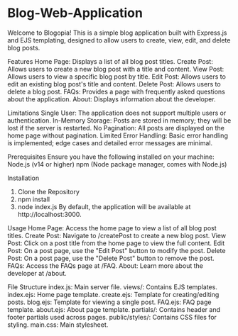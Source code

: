# Blog-Web-Application

Welcome to Blogopia! This is a simple blog application built with Express.js and EJS templating, designed to allow users to create, view, edit, and delete blog posts.

Features
Home Page: Displays a list of all blog post titles.
Create Post: Allows users to create a new blog post with a title and content.
View Post: Allows users to view a specific blog post by title.
Edit Post: Allows users to edit an existing blog post's title and content.
Delete Post: Allows users to delete a blog post.
FAQs: Provides a page with frequently asked questions about the application.
About: Displays information about the developer.

Limitations
Single User: The application does not support multiple users or authentication.
In-Memory Storage: Posts are stored in memory; they will be lost if the server is restarted.
No Pagination: All posts are displayed on the home page without pagination.
Limited Error Handling: Basic error handling is implemented; edge cases and detailed error messages are minimal.

Prerequisites
Ensure you have the following installed on your machine:
Node.js (v14 or higher)
npm (Node package manager, comes with Node.js)

Installation
1. Clone the Repository
2. npm install
3. node index.js
By default, the application will be available at http://localhost:3000.

Usage
Home Page: Access the home page to view a list of all blog post titles.
Create Post: Navigate to /createPost to create a new blog post.
View Post: Click on a post title from the home page to view the full content.
Edit Post: On a post page, use the "Edit Post" button to modify the post.
Delete Post: On a post page, use the "Delete Post" button to remove the post.
FAQs: Access the FAQs page at /FAQ.
About: Learn more about the developer at /about.

File Structure
index.js: Main server file.
views/: Contains EJS templates.
index.ejs: Home page template.
create.ejs: Template for creating/editing posts.
blog.ejs: Template for viewing a single post.
FAQ.ejs: FAQ page template.
about.ejs: About page template.
partials/: Contains header and footer partials used across pages.
public/styles/: Contains CSS files for styling.
main.css: Main stylesheet.
